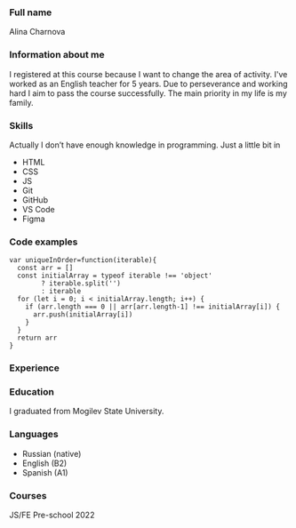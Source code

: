 ### Full name
Alina Charnova
### Information about me
I registered at this course because I want to change the area of activity. I've worked as an English teacher for 5 years. Due to perseverance and working hard I aim to pass the course successfully. The main priority in my life is my family.
### Skills
Actually I don’t have enough knowledge in programming. Just a little bit in
* HTML
* CSS
* JS
* Git
* GitHub
* VS Code
* Figma
### Code examples
```
var uniqueInOrder=function(iterable){
  const arr = []
  const initialArray = typeof iterable !== 'object'
        ? iterable.split('')
        : iterable
  for (let i = 0; i < initialArray.length; i++) {
    if (arr.length === 0 || arr[arr.length-1] !== initialArray[i]) {
      arr.push(initialArray[i])
    }
  }
  return arr
}
```
### Experience
### Education
I graduated from Mogilev State University.
### Languages
* Russian (native)
* English (B2)
* Spanish (A1)
### Courses
JS/FE Pre-school 2022

